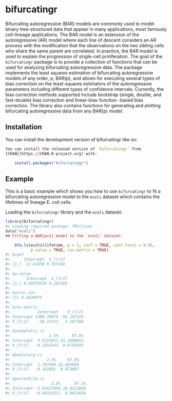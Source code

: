 
<!-- README.md is generated from README.Rmd. Please edit that file -->

# bifurcatingr

<!-- badges: start -->
<!-- badges: end -->

Bifurcating autoregressive (BAR) models are commonly used to model
binary tree-structured data that appear in many applications, most
famously cell-lineage applications. The BAR model is an extension of the
autoregressive (AR) model where each line of descent considers an AR
process with the modification that the observations on the two sibling
cells who share the same parent are correlated. In practice, the BAR
model is used to explain the progression of single-cell proliferation.
The goal of the `bifurcatingr` package is to provide a collection of
functions that can be used for analyzing bifurcating autoregressive
data. The package implements the least squares estimation of bifurcating
autoregressive models of any order, p, BAR(p), and allows for executing
several types of bias correction on the least-squares estimators of the
autoregressive parameters including different types of confidence
intervals. Currently, the bias correction methods supported include
bootstrap (single, double, and fast-double) bias correction and
linear-bias-function -based bias correction. The library also contains
functions for generating and plotting bifurcating autoregressive data
from any BAR(p) model.

## Installation

You can install the development version of bifurcatingr like so:

``` r
You can install the released version of `bifurcatingr` from
[CRAN](https://CRAN.R-project.org) with:

    install.packages("bifurcatingr")
```

## Example

This is a basic example which shows you how to use `bifurcatingr` to fit
a bifurcating autoregressive model to the `ecoli` dataset which contains
the lifetimes of lineage E. coli cells.

Loading the `bifurcatingr` library and the `ecoli` dataset:

``` r
library(bifurcatingr)
#> Loading required package: fMultivar
data("ecoli")
## Fitting a BAR(p=1) model to the `ecoli` dataset:

    bfa.ls(ecoli$lifetime, p = 1, conf = TRUE, conf.level = 0.95, 
           p.value = TRUE, cov.matrix = TRUE)
#> $coef
#>      Intercept  X_[t/2]
#> [1,]  17.61658 0.355198
#> 
#> $p.value
#>       Intercept  X_[t/2]
#> [1,] 0.01079535 0.181183
#> 
#> $error.cor
#> [1] 0.5836975
#> 
#> $cov.matrix
#>            Intercept    X_[t/2]
#> Intercept 1480.39874 -56.147524
#> X_[t/2]    -56.14752   2.187566
#> 
#> $asymptotic.ci
#>                 2.5%      97.5%
#> Intercept  4.0722831 31.1608852
#> X_[t/2]   -0.1654543  0.8758503
#> 
#> $bootstarp.ci
#>                2.5%     97.5%
#> Intercept  2.787469 32.445699
#> X_[t/2]   -0.162691  0.873087
#> 
#> $percentile.ci
#>                  2.5%      97.5%
#> Intercept  3.91627094 29.0253668
#> X_[t/2]   -0.05318311  0.8051654
```
